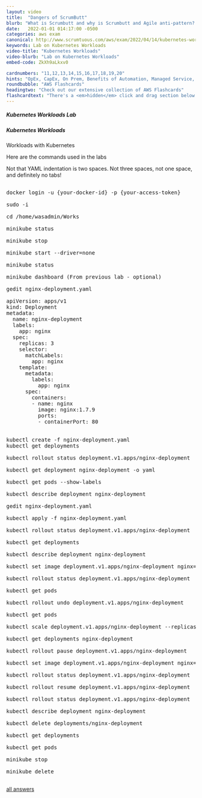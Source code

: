 ```yaml
---
layout: video
title:  "Dangers of ScrumButt"
blurb: "What is Scrumbutt and why is Scrumbutt and Agile anti-pattern? We'll explain all the problems with Scrumbutt here quickly."
date:   2022-01-01 014:17:00 -0500
categories: aws exam
canonical: http://www.scrumtuous.com/aws/exam/2022/04/14/kubernetes-workloads.html
keywords: Lab on Kubernetes Workloads
video-title: "Kubernetes Workloads"
video-blurb: "Lab on Kubernetes Workloads"
embed-code: ZkXh9aLkxv0

cardnumbers: "11,12,13,14,15,16,17,18,19,20"
hints: "OpEx, CapEx, On Prem, Benefits of Automation, Managed Service, Design for Failure, Monolithic architectures, Parallel Computing, RDS, ECS, EKS, DynamoDB"
roundbubble: "AWS Flashcards"
headingtwo: "Check out our extensive collection of AWS Flashcards"
flashcardtext: "There's a <em>hidden</em> click and drag section below for hints."
---
```




<div class="card mt-5">
  <div class="card-header">
    <h5>Kubernetes Workloads Lab</h5>
  </div>
  <div class="card-body">
    <h5 class="card-title">Kubernetes Workloads</h5>
    <p>Workloads with Kubernetes</p>

<p>Here are the commands used in the labs</p>
<p>Not that YAML indentation is two spaces. Not three spaces, not one space, and definitely no tabs!</p>

<pre>

docker login -u {your-docker-id} -p {your-access-token}

sudo -i

cd /home/wasadmin/Works

minikube status

minikube stop

minikube start --driver=none

minikube status

minikube dashboard (From previous lab - optional)

gedit nginx-deployment.yaml

apiVersion: apps/v1
kind: Deployment
metadata:
  name: nginx-deployment
  labels:
    app: nginx
  spec:
    replicas: 3
    selector:
      matchLabels:
        app: nginx
    template:
      metadata:
        labels:
          app: nginx
      spec:
        containers:
        - name: nginx
          image: nginx:1.7.9
          ports:
          - containerPort: 80


kubectl create -f nginx-deployment.yaml
kubectl get deployments

kubectl rollout status deployment.v1.apps/nginx-deployment

kubectl get deployment nginx-deployment -o yaml

kubectl get pods --show-labels

kubectl describe deployment nginx-deployment

gedit nginx-deployment.yaml

kubectl apply -f nginx-deployment.yaml

kubectl rollout status deployment.v1.apps/nginx-deployment

kubectl get deployments

kubectl describe deployment nginx-deployment

kubectl set image deployment.v1.apps/nginx-deployment nginx=nginx:1.91

kubectl rollout status deployment.v1.apps/nginx-deployment

kubectl get pods

kubectl rollout undo deployment.v1.apps/nginx-deployment

kubectl get pods

kubectl scale deployment.v1.apps/nginx-deployment --replicas=1

kubectl get deployments nginx-deployment

kubectl rollout pause deployment.v1.apps/nginx-deployment

kubectl set image deployment.v1.apps/nginx-deployment nginx=nginx:1.9.2

kubectl rollout status deployment.v1.apps/nginx-deployment

kubectl rollout resume deployment.v1.apps/nginx-deployment

kubectl rollout status deployment.v1.apps/nginx-deployment

kubectl describe deployment nginx-deployment

kubectl delete deployments/nginx-deployment

kubectl get deployments

kubectl get pods

minikube stop

minikube delete

</pre>
<a href="/aws/practitioner/exam-questions-and-answers.html">all answers</a>
  </div>
</div>








  

